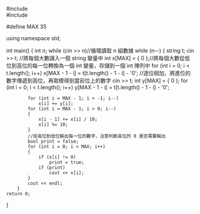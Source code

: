 #include <iostream>  
#include <string>  

#define MAX 35  

using namespace std;

int main()
{
    int n;
    while (cin >> n)//循環讀取 n 組數據
        while (n--)
        {
            string t; cin >> t;  //將每個大數讀入一個 string 變量中
            int x[MAX] = { 0 };//將每個大數從低位到高位的每一位轉換為一個 int 變量，存儲到一個 int 陣列中
            for (int i = 0; i < t.length(); i++)
                x[MAX - 1 - i] = t[t.length() - 1 - i] - '0';
            //逐位相加，將進位的數字傳遞到高位，再取模得到當前位上的數字
            cin >> t; 
            int y[MAX] = { 0 };
            for (int i = 0; i < t.length(); i++)
                y[MAX - 1 - i] = t[t.length() - 1 - i] - '0';

            for (int i = MAX - 1; i > -1; i--)
                x[i] += y[i];
            for (int i = MAX - 1; i > 0; i--)
            {
                x[i - 1] += x[i] / 10;
                x[i] %= 10;
            }
            //從高位到低位輸出每一位的數字，注意判斷高位的 0 是否需要輸出
            bool print = false;
            for (int i = 0; i < MAX; i++)
            {
                if (x[i] != 0)
                    print = true;
                if (print)
                    cout << x[i];
            }
            cout << endl;
        }
    return 0;
}
